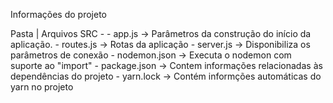 Informações do projeto 

Pasta | Arquivos
SRC -
    - app.js       -> Parâmetros da construção do início da aplicação.
    - routes.js    -> Rotas da aplicação
    - server.js    -> Disponibiliza os parâmetros de conexão
    - nodemon.json -> Executa o nodemon com suporte ao "import"
    - package.json -> Contem informações relacionadas às dependências do projeto
    - yarn.lock    -> Contém informções automáticas do yarn no projeto